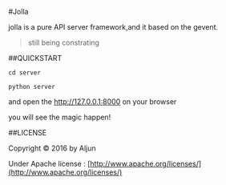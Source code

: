 #Jolla

jolla is a pure API server framework,and it based on the gevent.

> still being constrating

##QUICKSTART

    cd server

    python server

and open the http://127.0.0.1:8000 on your browser

you will see the magic happen!

##LICENSE


Copyright © 2016 by Aljun

Under Apache license : [http://www.apache.org/licenses/](http://www.apache.org/licenses/)

